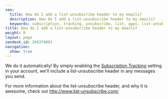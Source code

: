 ```yaml
---
seo:
  title: How do I add a list-unsubscribe header to my emails?
  description: How do I add a list-unsubscribe header to my emails?
  keywords: subscription, tracking, unsubscribe, list, apps, list-unsubscribe
title: How do I add a list-unsubscribe header to my emails?
weight: 0
layout: page
zendesk_id: 204379093
navigation:
  show: true
---
```


We do it automatically! By simply enabling the [Subscription Tracking](https://app.sendgrid.com/settings/tracking) setting in your account, we'll include a list-unsubscribe header in any messages you send.  

For more information about the list-unsubscribe header, and why it is awesome, check out http://www.list-unsubscribe.com/

